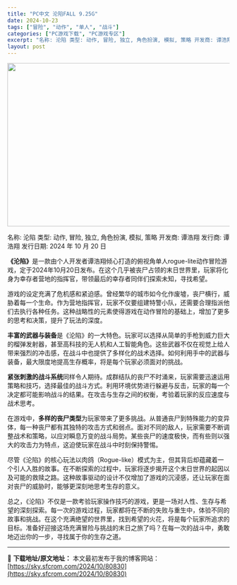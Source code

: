 ```yaml
---
title: "PC中文 沦陷FALL 9.25G"
date: 2024-10-23
tags: ["冒险", "动作", "单人", "战斗"]
categories: ["PC游戏下载", "PC游戏专区"]
excerpt: "名称: 沦陷 类型: 动作, 冒险, 独立, 角色扮演, 模拟, 策略 开发商: 谭浩翔 发行商: 谭浩翔 发行日期: 2024 年 10 月 20 日 《沦陷》是一款由个人开发者谭浩翔倾心打造的俯视角单人rogue-lite动作冒险游戏，定于2024年10月20日发布。在这个几乎被丧尸占领的末日世&hellip;"
layout: post
---
```


<img class="aligncenter size-full wp-image-80831" src="https://sky.sfcrom.com/wp-content/uploads/2024/10/2024102312034639.webp" alt="" width="660" height="370" />

名称: 沦陷
类型: 动作, 冒险, 独立, 角色扮演, 模拟, 策略
开发商: 谭浩翔
发行商: 谭浩翔
发行日期: 2024 年 10 月 20 日

<strong>《沦陷》</strong>是一款由个人开发者谭浩翔倾心打造的俯视角单人rogue-lite动作冒险游戏，定于2024年10月20日发布。在这个几乎被丧尸占领的末日世界里，玩家将化身为幸存者营地的指挥官，带领最后的幸存者同伴们探索未知，寻找希望。

游戏的设定充满了危机感和紧迫感。曾经繁华的城市如今化作废墟，丧尸横行，威胁着每一个生命。作为营地指挥官，玩家不仅要组建特警小队，还需要合理指派他们去执行各种任务。这种战略性的元素使得游戏在动作冒险的基础上，增加了更多的思考和决策，提升了玩法的深度。

<strong>丰富的武器与装备</strong>是《沦陷》的一大特色。玩家可以选择从简单的手枪到威力巨大的榴弹发射器，甚至高科技的无人机和人工智能角色。这些武器不仅在视觉上给人带来强烈的冲击感，在战斗中也提供了多样化的战术选择。如何利用手中的武器与装备，最大限度地提高生存概率，将是每个玩家必须面对的挑战。

<strong>紧张刺激的战斗系统</strong>同样令人期待。成群结队的丧尸不时涌来，玩家需要迅速运用策略和技巧，选择最佳的战斗方式。利用环境优势进行躲避与反击，玩家的每一个决定都可能影响战斗的结果。在攻击与生存之间的权衡，考验着玩家的反应速度与战术思考。

在游戏中，<strong>多样的丧尸类型</strong>为玩家带来了更多挑战。从普通丧尸到特殊能力的变异体，每一种丧尸都有其独特的攻击方式和弱点。面对不同的敌人，玩家需要不断调整战术和策略，以应对瞬息万变的战斗局势。某些丧尸的速度极快，而有些则以强大的攻击力为特点，这迫使玩家在战斗中时刻保持警惕。

尽管《沦陷》的核心玩法以肉鸽（Rogue-like）模式为主，但其背后却蕴藏着一个引人入胜的故事。在不断探索的过程中，玩家将逐步揭开这个末日世界的起因以及可能的救赎之路。这种故事驱动的设计不仅增加了游戏的沉浸感，还让玩家在面对丧尸的威胁时，能够更深刻地思考生存的意义。

总之，《沦陷》不仅是一款考验玩家操作技巧的游戏，更是一场对人性、生存与希望的深刻探索。每一次的游戏过程，玩家都将在不断的失败与重生中，体验不同的故事和挑战。在这个充满绝望的世界里，找到希望的火花，将是每个玩家所追求的目标。准备好迎接这场充满冒险与挑战的末日之旅了吗？在每一次的战斗中，勇敢地迈出你的一步，寻找属于你的生存之道。

---
📖 **下载地址/原文地址：** 本文最初发布于我的博客网站：[https://sky.sfcrom.com/2024/10/80830](https://sky.sfcrom.com/2024/10/80830)
